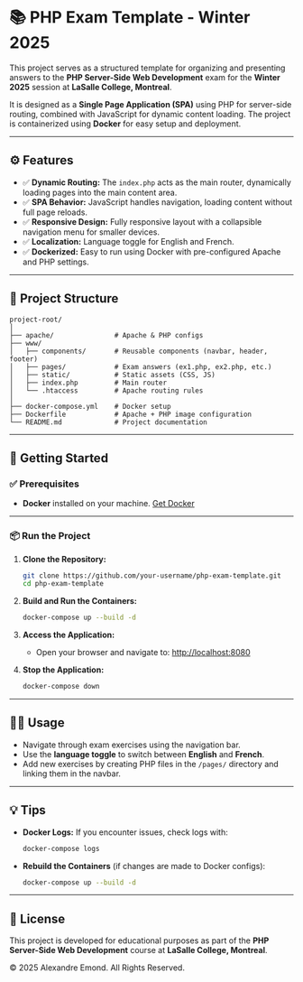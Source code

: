 
# 📚 PHP Exam Template - Winter 2025

This project serves as a structured template for organizing and presenting answers to the **PHP Server-Side Web Development** exam for the **Winter 2025** session at **LaSalle College, Montreal**.

It is designed as a **Single Page Application (SPA)** using PHP for server-side routing, combined with JavaScript for dynamic content loading. The project is containerized using **Docker** for easy setup and deployment.

---

## ⚙️ Features

- ✅ **Dynamic Routing:** The `index.php` acts as the main router, dynamically loading pages into the main content area.
- ✅ **SPA Behavior:** JavaScript handles navigation, loading content without full page reloads.
- ✅ **Responsive Design:** Fully responsive layout with a collapsible navigation menu for smaller devices.
- ✅ **Localization:** Language toggle for English and French.
- ✅ **Dockerized:** Easy to run using Docker with pre-configured Apache and PHP settings.

---

## 📁 Project Structure

```
project-root/
│
├── apache/               # Apache & PHP configs
├── www/
│   ├── components/       # Reusable components (navbar, header, footer)
│   ├── pages/            # Exam answers (ex1.php, ex2.php, etc.)
│   ├── static/           # Static assets (CSS, JS)
│   ├── index.php         # Main router
│   └── .htaccess         # Apache routing rules
│
├── docker-compose.yml    # Docker setup
├── Dockerfile            # Apache + PHP image configuration
└── README.md             # Project documentation
```

---

## 🚀 Getting Started

### ✅ **Prerequisites**
- **Docker** installed on your machine. [Get Docker](https://www.docker.com/get-started)

---

### 📦 **Run the Project**
1. **Clone the Repository:**
   ```bash
   git clone https://github.com/your-username/php-exam-template.git
   cd php-exam-template
   ```

2. **Build and Run the Containers:**
   ```bash
   docker-compose up --build -d
   ```

3. **Access the Application:**
   - Open your browser and navigate to: [http://localhost:8080](http://localhost:8080)

4. **Stop the Application:**
   ```bash
   docker-compose down
   ```

---

## 🧑‍💻 Usage

- Navigate through exam exercises using the navigation bar.
- Use the **language toggle** to switch between **English** and **French**.
- Add new exercises by creating PHP files in the `/pages/` directory and linking them in the navbar.

---

## 💡 Tips

- **Docker Logs:** If you encounter issues, check logs with:
  ```bash
  docker-compose logs
  ```
- **Rebuild the Containers** (if changes are made to Docker configs):
  ```bash
  docker-compose up --build -d
  ```

---

## 📄 License

This project is developed for educational purposes as part of the **PHP Server-Side Web Development** course at **LaSalle College, Montreal**.

© 2025 Alexandre Emond. All Rights Reserved.
